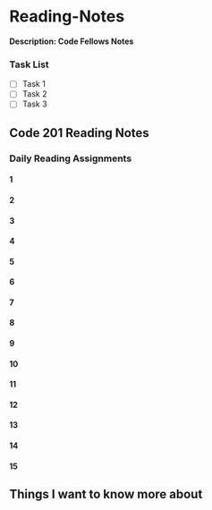 # Reading-Notes

**Description: Code Fellows Notes**

### Task List 
- [ ] Task 1
- [ ] Task 2
- [ ] Task 3

## Code 201 Reading Notes

### Daily Reading Assignments

#### 1
#### 2
#### 3
#### 4
#### 5
#### 6
#### 7
#### 8
#### 9
#### 10
#### 11
#### 12
#### 13
#### 14
#### 15

## Things I want to know more about
